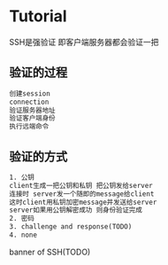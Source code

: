# Tutorial

SSH是强验证 即客户端服务器都会验证一把

## 验证的过程

```txt
创建session
connection
验证服务器地址
验证客户端身份
执行远端命令
```

## 验证的方式

```txt
1. 公钥
client生成一把公钥和私钥 把公钥发给server
连接时 server发一个随即的message给client
这时client用私钥加密message并发送给server
server如果用公钥解密成功 则身份验证完成
2. 密码
3. challenge and response(TODO)
4. none
```

banner of SSH(TODO)
